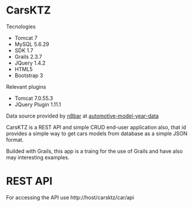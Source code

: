 # CarsKTZ
Tecnologies
- Tomcat 7
- MySQL 5.6.29
- SDK 1.7
- Grails 2.3.7
- JQuery 1.4.2
- HTML5
- Bootstrap 3

Relevant plugins
- Tomcat 7.0.55.3
- JQuery Plugin 1.11.1

Data source provided by [n8bar](https://github.com/n8barr) at [automotive-model-year-data](https://github.com/n8barr/automotive-model-year-data)

CarsKTZ is a REST API and simple CRUD end-user application also, that id provides a simple way to get cars models from database as a simple JSON format.

Builded with Grails, this app is a traing for the use of Grails and have also may interesting examples.

# REST API
For accessing the API use 
http://host/carsktz/car/api

